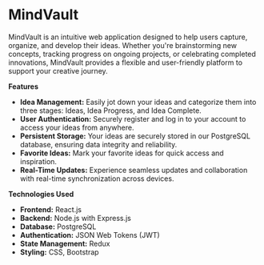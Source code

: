 # MindVault


MindVault is an intuitive web application designed to help users capture, organize, and develop their ideas. Whether you're brainstorming new concepts, tracking progress on ongoing projects, or celebrating completed innovations, MindVault provides a flexible and user-friendly platform to support your creative journey.


**Features**
* **Idea Management:** Easily jot down your ideas and categorize them into three stages: Ideas, Idea Progress, and Idea Complete.
* **User Authentication:** Securely register and log in to your account to access your ideas from anywhere.
* **Persistent Storage:** Your ideas are securely stored in our PostgreSQL database, ensuring data integrity and reliability.
* **Favorite Ideas:** Mark your favorite ideas for quick access and inspiration.
* **Real-Time Updates:** Experience seamless updates and collaboration with real-time synchronization across devices.


**Technologies Used**
* **Frontend:** React.js
* **Backend:** Node.js with Express.js
* **Database:** PostgreSQL
* **Authentication:** JSON Web Tokens (JWT)
* **State Management:** Redux
* **Styling:** CSS, Bootstrap
